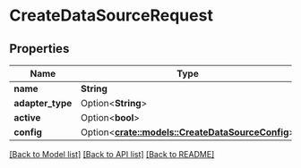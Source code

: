 # CreateDataSourceRequest

## Properties

Name | Type | Description | Notes
------------ | ------------- | ------------- | -------------
**name** | **String** |  | 
**adapter_type** | Option<**String**> |  | [optional]
**active** | Option<**bool**> |  | [optional]
**config** | Option<[**crate::models::CreateDataSourceConfig**](CreateDataSourceConfig.md)> |  | [optional]

[[Back to Model list]](../README.md#documentation-for-models) [[Back to API list]](../README.md#documentation-for-api-endpoints) [[Back to README]](../README.md)


